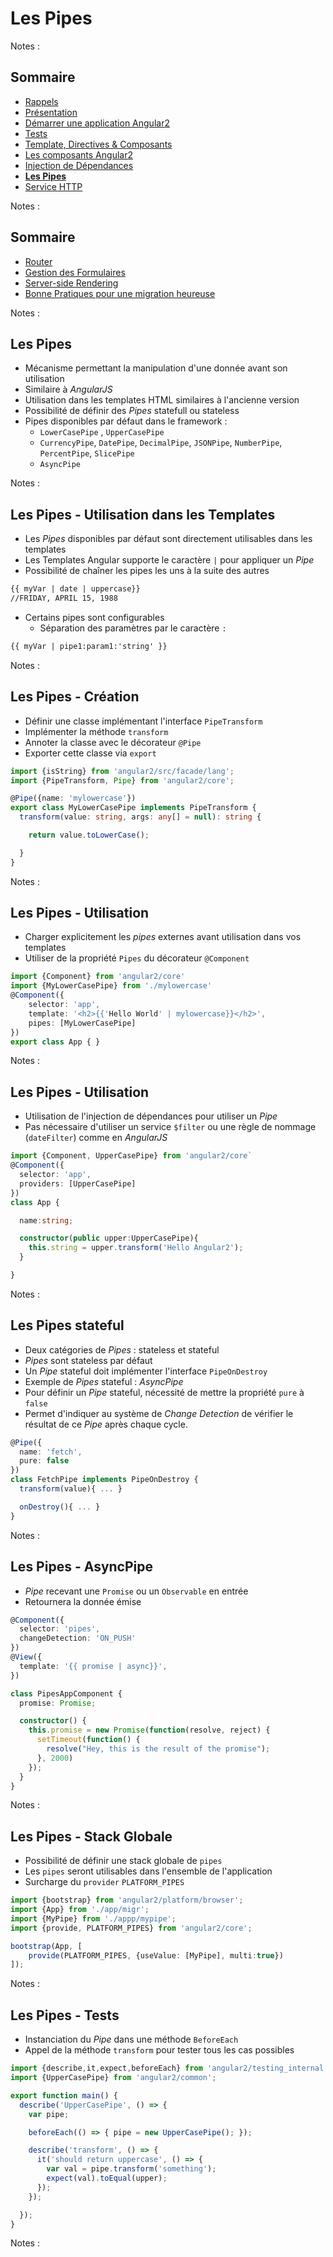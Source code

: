 # Les Pipes

<!-- .slide: class="page-title" -->

Notes :



## Sommaire

<!-- .slide: class="toc" -->

- [Rappels](#/1)
- [Présentation](#/2)
- [Démarrer une application Angular2](#/3)
- [Tests](#/4)
- [Template, Directives & Composants](#/5)
- [Les composants Angular2](#/6)
- [Injection de Dépendances](#/7)
- **[Les Pipes](#/8)**
- [Service HTTP](#/9)

Notes :



## Sommaire

<!-- .slide: class="toc" -->

- [Router](#/10)
- [Gestion des Formulaires](#/11)
- [Server-side Rendering](#/12)
- [Bonne Pratiques pour une migration heureuse](#/13)

Notes :



## Les Pipes

- Mécanisme permettant la manipulation d'une donnée avant son utilisation
- Similaire à *AngularJS*
- Utilisation dans les templates HTML similaires à l'ancienne version
- Possibilité de définir des *Pipes* statefull ou stateless
- Pipes disponibles par défaut dans le framework :
  - `LowerCasePipe` , `UpperCasePipe`
  - `CurrencyPipe`, `DatePipe`, `DecimalPipe`, `JSONPipe`, `NumberPipe`, `PercentPipe`, `SlicePipe`
  - `AsyncPipe`

Notes :



## Les Pipes - Utilisation dans les Templates

- Les *Pipes* disponibles par défaut sont directement utilisables dans les templates
- Les Templates Angular supporte le caractère `|` pour appliquer un *Pipe*
- Possibilité de chaîner les pipes les uns à la suite des autres

```html
{{ myVar | date | uppercase}}
//FRIDAY, APRIL 15, 1988
```

- Certains pipes sont configurables
  - Séparation des paramètres par le caractère `:`

```html
{{ myVar | pipe1:param1:'string' }}
```

Notes :



## Les Pipes - Création

- Définir une classe implémentant l'interface `PipeTransform`
- Implémenter la méthode `transform`
- Annoter la classe avec le décorateur `@Pipe`
- Exporter cette classe via `export`

```typescript
import {isString} from 'angular2/src/facade/lang';
import {PipeTransform, Pipe} from 'angular2/core';

@Pipe({name: 'mylowercase'})
export class MyLowerCasePipe implements PipeTransform {
  transform(value: string, args: any[] = null): string {

    return value.toLowerCase();

  }
}
```

Notes :



## Les Pipes - Utilisation

- Charger explicitement les *pipes* externes avant utilisation dans vos templates
- Utiliser de la propriété `Pipes` du décorateur `@Component`

```typescript
import {Component} from 'angular2/core'
import {MyLowerCasePipe} from './mylowercase'
@Component({
	selector: 'app',
	template: '<h2>{{'Hello World' | mylowercase}}</h2>',
	pipes: [MyLowerCasePipe]
})
export class App { }
```

Notes :



## Les Pipes - Utilisation

- Utilisation de l'injection de dépendances pour utiliser un *Pipe*
- Pas nécessaire d'utiliser un service `$filter` ou une règle de nommage (`dateFilter`) comme en *AngularJS*

```typescript
import {Component, UpperCasePipe} from 'angular2/core`
@Component({
  selector: 'app',
  providers: [UpperCasePipe]
})
class App {

  name:string;

  constructor(public upper:UpperCasePipe){
    this.string = upper.transform('Hello Angular2');
  }

}
```

Notes :



## Les Pipes stateful

- Deux catégories de *Pipes* : stateless et stateful
- *Pipes* sont stateless par défaut
- Un *Pipe* stateful doit implémenter l'interface `PipeOnDestroy`
- Exemple de *Pipes* stateful : *AsyncPipe*
- Pour définir un *Pipe* stateful, nécessité de mettre la propriété `pure` à `false`
- Permet d'indiquer au système de *Change Detection* de vérifier le résultat de ce *Pipe* après chaque cycle.

```typescript
@Pipe({
  name: 'fetch',
  pure: false
})
class FetchPipe implements PipeOnDestroy {
  transform(value){ ... }

  onDestroy(){ ... }
}
```

Notes :



## Les Pipes - AsyncPipe

- *Pipe* recevant une `Promise` ou un `Observable` en entrée
- Retournera la donnée émise

```typescript
@Component({
  selector: 'pipes',
  changeDetection: 'ON_PUSH'
})
@View({
  template: '{{ promise | async}}',
})

class PipesAppComponent {
  promise: Promise;

  constructor() {
    this.promise = new Promise(function(resolve, reject) {
      setTimeout(function() {
        resolve("Hey, this is the result of the promise");
      }, 2000)
    });
  }
}
```

Notes :



## Les Pipes - Stack Globale

- Possibilité de définir une stack globale de `pipes`
- Les `pipes` seront utilisables dans l'ensemble de l'application
- Surcharge du `provider` `PLATFORM_PIPES`

```typescript
import {bootstrap} from 'angular2/platform/browser';
import {App} from './app/migr';
import {MyPipe} from './appp/mypipe';
import {provide, PLATFORM_PIPES} from 'angular2/core';

bootstrap(App, [
    provide(PLATFORM_PIPES, {useValue: [MyPipe], multi:true})
]);
```

Notes :



## Les Pipes - Tests

- Instanciation du *Pipe* dans une méthode `BeforeEach`
- Appel de la méthode `transform` pour tester tous les cas possibles

```typescript
import {describe,it,expect,beforeEach} from 'angular2/testing_internal';
import {UpperCasePipe} from 'angular2/common';

export function main() {
  describe('UpperCasePipe', () => {
    var pipe;

    beforeEach(() => { pipe = new UpperCasePipe(); });

    describe('transform', () => {
      it('should return uppercase', () => {
        var val = pipe.transform('something');
        expect(val).toEqual(upper);
      });
    });

  });
}
```

Notes :



<!-- .slide: class="page-questions" -->

